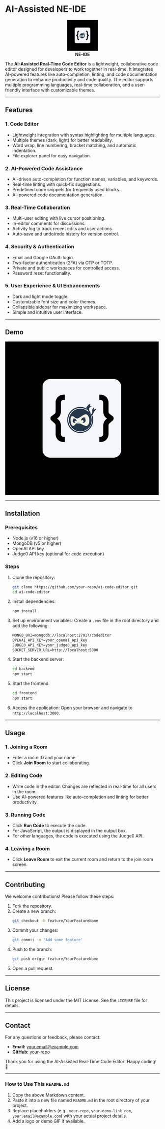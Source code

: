 # AI-Assisted NE-IDE 

<p align="center">
  <img src="readme/code.png" alt="NE-IDE Logo" width="100">
  <br>
  <strong>NE-IDE</strong>
</p>

The **AI-Assisted Real-Time Code Editor** is a lightweight, collaborative code editor designed for developers to work together in real-time. It integrates AI-powered features like auto-completion, linting, and code documentation generation to enhance productivity and code quality. The editor supports multiple programming languages, real-time collaboration, and a user-friendly interface with customizable themes.

---

## Features

### 1. **Code Editor**
- Lightweight integration with syntax highlighting for multiple languages.
- Multiple themes (dark, light) for better readability.
- Word wrap, line numbering, bracket matching, and automatic indentation.
- File explorer panel for easy navigation.

### 2. **AI-Powered Code Assistance**
- AI-driven auto-completion for function names, variables, and keywords.
- Real-time linting with quick-fix suggestions.
- Predefined code snippets for frequently used blocks.
- AI-powered code documentation generation.

### 3. **Real-Time Collaboration**
- Multi-user editing with live cursor positioning.
- In-editor comments for discussions.
- Activity log to track recent edits and user actions.
- Auto-save and undo/redo history for version control.

### 4. **Security & Authentication**
- Email and Google OAuth login.
- Two-factor authentication (2FA) via OTP or TOTP.
- Private and public workspaces for controlled access.
- Password reset functionality.

### 5. **User Experience & UI Enhancements**
- Dark and light mode toggle.
- Customizable font size and color themes.
- Collapsible sidebar for maximizing workspace.
- Simple and intuitive user interface.

---

## Demo

![Project ](/readme/code%20editor%20logo.png) 

---

## Installation

### Prerequisites
- Node.js (v16 or higher)
- MongoDB (v5 or higher)
- OpenAI API key
- Judge0 API key (optional for code execution)

### Steps
1. Clone the repository:
   ```bash
   git clone https://github.com/your-repo/ai-code-editor.git
   cd ai-code-editor
   ```
2. Install dependencies:
   ```bash
   npm install
   ```
3. Set up environment variables:
   Create a `.env` file in the root directory and add the following:
   ```env
   MONGO_URI=mongodb://localhost:27017/codeditor
   OPENAI_API_KEY=your_openai_api_key
   JUDGE0_API_KEY=your_judge0_api_key
   SOCKET_SERVER_URL=http://localhost:5000
   ```
4. Start the backend server:
   ```bash
   cd backend
   npm start
   ```
5. Start the frontend:
   ```bash
   cd frontend
   npm start
   ```
6. Access the application:
   Open your browser and navigate to `http://localhost:3000`.

---

## Usage

### 1. **Joining a Room**
- Enter a room ID and your name.
- Click **Join Room** to start collaborating.

### 2. **Editing Code**
- Write code in the editor. Changes are reflected in real-time for all users in the room.
- Use AI-powered features like auto-completion and linting for better productivity.

### 3. **Running Code**
- Click **Run Code** to execute the code.
- For JavaScript, the output is displayed in the output box.
- For other languages, the code is executed using the Judge0 API.

### 4. **Leaving a Room**
- Click **Leave Room** to exit the current room and return to the join room screen.

---

## Contributing

We welcome contributions! Please follow these steps:

1. Fork the repository.
2. Create a new branch:
   ```bash
   git checkout -b feature/YourFeatureName
   ```
3. Commit your changes:
   ```bash
   git commit -m 'Add some feature'
   ```
4. Push to the branch:
   ```bash
   git push origin feature/YourFeatureName
   ```
5. Open a pull request.

---

## License

This project is licensed under the MIT License. See the `LICENSE` file for details.

---

## Contact

For any questions or feedback, please contact:

- **Email:** your.email@example.com
- **GitHub:** [your-repo](https://github.com/your-repo)

Thank you for using the AI-Assisted Real-Time Code Editor! Happy coding! 🚀

---

### How to Use This `README.md`
1. Copy the above Markdown content.
2. Paste it into a new file named `README.md` in the root directory of your project.
3. Replace placeholders (e.g., `your-repo`, `your-demo-link.com`, `your.email@example.com`) with your actual project details.
4. Add a logo or demo GIF if available.

